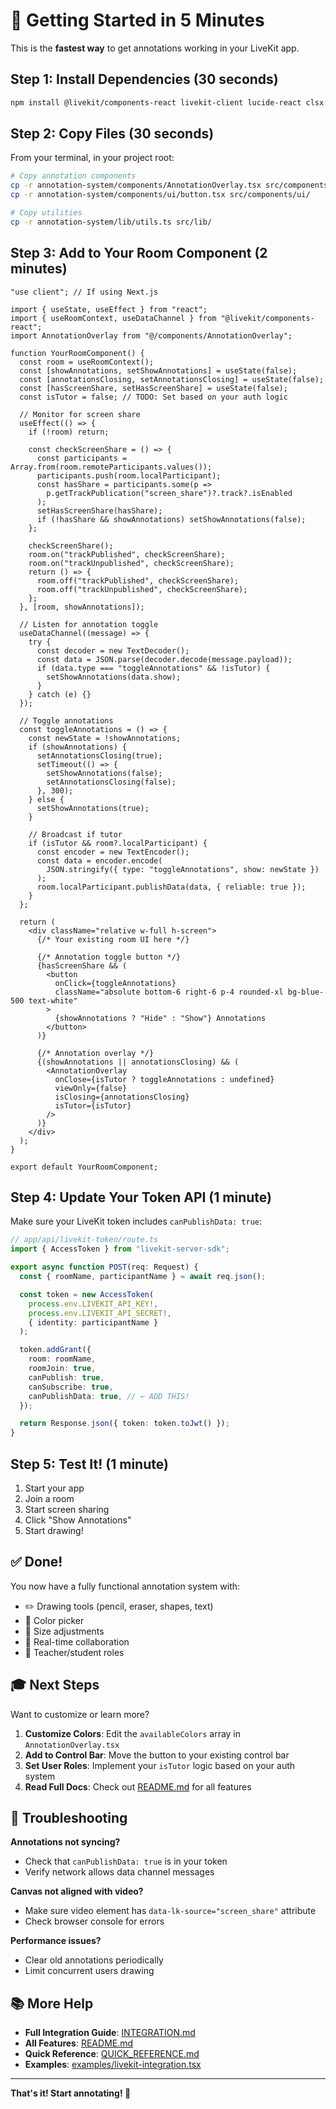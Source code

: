 # 🚀 Getting Started in 5 Minutes

This is the **fastest way** to get annotations working in your LiveKit app.

## Step 1: Install Dependencies (30 seconds)

```bash
npm install @livekit/components-react livekit-client lucide-react clsx tailwind-merge
```

## Step 2: Copy Files (30 seconds)

From your terminal, in your project root:

```bash
# Copy annotation components
cp -r annotation-system/components/AnnotationOverlay.tsx src/components/
cp -r annotation-system/components/ui/button.tsx src/components/ui/

# Copy utilities
cp -r annotation-system/lib/utils.ts src/lib/
```

## Step 3: Add to Your Room Component (2 minutes)

```tsx
"use client"; // If using Next.js

import { useState, useEffect } from "react";
import { useRoomContext, useDataChannel } from "@livekit/components-react";
import AnnotationOverlay from "@/components/AnnotationOverlay";

function YourRoomComponent() {
  const room = useRoomContext();
  const [showAnnotations, setShowAnnotations] = useState(false);
  const [annotationsClosing, setAnnotationsClosing] = useState(false);
  const [hasScreenShare, setHasScreenShare] = useState(false);
  const isTutor = false; // TODO: Set based on your auth logic

  // Monitor for screen share
  useEffect(() => {
    if (!room) return;

    const checkScreenShare = () => {
      const participants = Array.from(room.remoteParticipants.values());
      participants.push(room.localParticipant);
      const hasShare = participants.some(p => 
        p.getTrackPublication("screen_share")?.track?.isEnabled
      );
      setHasScreenShare(hasShare);
      if (!hasShare && showAnnotations) setShowAnnotations(false);
    };

    checkScreenShare();
    room.on("trackPublished", checkScreenShare);
    room.on("trackUnpublished", checkScreenShare);
    return () => {
      room.off("trackPublished", checkScreenShare);
      room.off("trackUnpublished", checkScreenShare);
    };
  }, [room, showAnnotations]);

  // Listen for annotation toggle
  useDataChannel((message) => {
    try {
      const decoder = new TextDecoder();
      const data = JSON.parse(decoder.decode(message.payload));
      if (data.type === "toggleAnnotations" && !isTutor) {
        setShowAnnotations(data.show);
      }
    } catch (e) {}
  });

  // Toggle annotations
  const toggleAnnotations = () => {
    const newState = !showAnnotations;
    if (showAnnotations) {
      setAnnotationsClosing(true);
      setTimeout(() => {
        setShowAnnotations(false);
        setAnnotationsClosing(false);
      }, 300);
    } else {
      setShowAnnotations(true);
    }

    // Broadcast if tutor
    if (isTutor && room?.localParticipant) {
      const encoder = new TextEncoder();
      const data = encoder.encode(
        JSON.stringify({ type: "toggleAnnotations", show: newState })
      );
      room.localParticipant.publishData(data, { reliable: true });
    }
  };

  return (
    <div className="relative w-full h-screen">
      {/* Your existing room UI here */}
      
      {/* Annotation toggle button */}
      {hasScreenShare && (
        <button
          onClick={toggleAnnotations}
          className="absolute bottom-6 right-6 p-4 rounded-xl bg-blue-500 text-white"
        >
          {showAnnotations ? "Hide" : "Show"} Annotations
        </button>
      )}

      {/* Annotation overlay */}
      {(showAnnotations || annotationsClosing) && (
        <AnnotationOverlay
          onClose={isTutor ? toggleAnnotations : undefined}
          viewOnly={false}
          isClosing={annotationsClosing}
          isTutor={isTutor}
        />
      )}
    </div>
  );
}

export default YourRoomComponent;
```

## Step 4: Update Your Token API (1 minute)

Make sure your LiveKit token includes `canPublishData: true`:

```typescript
// app/api/livekit-token/route.ts
import { AccessToken } from "livekit-server-sdk";

export async function POST(req: Request) {
  const { roomName, participantName } = await req.json();

  const token = new AccessToken(
    process.env.LIVEKIT_API_KEY!,
    process.env.LIVEKIT_API_SECRET!,
    { identity: participantName }
  );

  token.addGrant({
    room: roomName,
    roomJoin: true,
    canPublish: true,
    canSubscribe: true,
    canPublishData: true, // ← ADD THIS!
  });

  return Response.json({ token: token.toJwt() });
}
```

## Step 5: Test It! (1 minute)

1. Start your app
2. Join a room
3. Start screen sharing
4. Click "Show Annotations"
5. Start drawing!

## ✅ Done!

You now have a fully functional annotation system with:
- ✏️ Drawing tools (pencil, eraser, shapes, text)
- 🎨 Color picker
- 📏 Size adjustments
- 🤝 Real-time collaboration
- 👥 Teacher/student roles

## 🎓 Next Steps

Want to customize or learn more?

1. **Customize Colors**: Edit the `availableColors` array in `AnnotationOverlay.tsx`
2. **Add to Control Bar**: Move the button to your existing control bar
3. **Set User Roles**: Implement your `isTutor` logic based on your auth system
4. **Read Full Docs**: Check out [README.md](./README.md) for all features

## 🐛 Troubleshooting

**Annotations not syncing?**
- Check that `canPublishData: true` is in your token
- Verify network allows data channel messages

**Canvas not aligned with video?**
- Make sure video element has `data-lk-source="screen_share"` attribute
- Check browser console for errors

**Performance issues?**
- Clear old annotations periodically
- Limit concurrent users drawing

## 📚 More Help

- **Full Integration Guide**: [INTEGRATION.md](./INTEGRATION.md)
- **All Features**: [README.md](./README.md)
- **Quick Reference**: [QUICK_REFERENCE.md](./QUICK_REFERENCE.md)
- **Examples**: [examples/livekit-integration.tsx](./examples/livekit-integration.tsx)

---

**That's it! Start annotating! 🎉**
